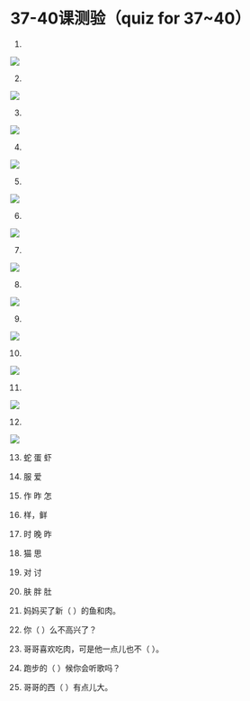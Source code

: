 # 37-40课测验（quiz for 37~40）

1. 
![](https://d3c33hcgiwev3.cloudfront.net/imageAssetProxy.v1/0C6gyJBXEeaMxg7c63DFRg_f08f2fbc929c1d883f0f58385c5fa8cd_10.png?expiry=1654300800000&hmac=RTrYUVlNz6ZKkavGwoSdMqOaNilZyznEfnBalPcl4Io)



2. 
![](https://d3c33hcgiwev3.cloudfront.net/imageAssetProxy.v1/2lOsiZBXEeaMxg7c63DFRg_67433e2f2c208105dcdbe5b66f1b1d8f_24.jpg?expiry=1654300800000&hmac=TuDcvSfkaLbeqO6aN3x8h2pMzmMblaXxtmNrLDgXsQU)



3. 
![](https://d3c33hcgiwev3.cloudfront.net/imageAssetProxy.v1/4LNzL5BXEeanawoaUJkV-g_aee090523a6b1f699f71c667965b341a_3.jpg?expiry=1654300800000&hmac=w3DdvPeyn_k0cSHHzbwzWsWx7tP6g7baqRrCuYuolD8)



4. 
![](https://d3c33hcgiwev3.cloudfront.net/imageAssetProxy.v1/6y-gA5BXEearQg4tHxRZaA_03c9362ccb2879b17321647c2fb549ba_26.jpg?expiry=1654300800000&hmac=jxv-2_ATG_EylEDY6hbGRCzidUyJY21smjwoaAJb3lE)



5. 
![](https://d3c33hcgiwev3.cloudfront.net/imageAssetProxy.v1/8kNM_5BXEeaemQ7Qw8lR8A_967d8d717df9b1b4ce79b3842c963304_6.jpg?expiry=1654300800000&hmac=B1gLU26Mt9DjkyvUmwYl55Kmhs6AXznOHun5w6nu8Wo)



6. 
![](https://d3c33hcgiwev3.cloudfront.net/imageAssetProxy.v1/UYrug5BYEeanawoaUJkV-g_21f2aeaa4247ee960533f61fd54f3f8f_22.jpg?expiry=1654300800000&hmac=LmQg9LIdvuJKd3fHv2freBIMiQHSElSrSr5VMETqup4)



7. 
![](https://d3c33hcgiwev3.cloudfront.net/imageAssetProxy.v1/MsmMOpBYEea3KhIAewBBkg_031690c937684093406e8dbff2d82c3b_4.jpg?expiry=1654300800000&hmac=XvVPW_ytTB3-iko103jkhvHdWQ-9_i6YSd2QXHARNW4)



8. 
![](https://d3c33hcgiwev3.cloudfront.net/imageAssetProxy.v1/BMTZcpBYEeaOrhKVQ6r_lg_ffd494f30a15f96a63203095e32c47b9_7.jpg?expiry=1654300800000&hmac=TB5zTItXAr4QcswHXUfhdxJIdqe9Ix4PDSGV_LdCPuU)



9. 
![](https://d3c33hcgiwev3.cloudfront.net/imageAssetProxy.v1/DBJak5BYEeaUSArAHh3eJg_f86cd1ff91a9c4abaf7ca55cb8dd5a5a_19.jpg?expiry=1654300800000&hmac=FgjIujEaicAsImJv3pfd-SrQl7QInuHeEO2GIDEB8q8)



10. 
![](https://d3c33hcgiwev3.cloudfront.net/imageAssetProxy.v1/EgftdJBYEeaUSArAHh3eJg_65dffa05fd257369e738d57b0114d7a7_2.jpg?expiry=1654300800000&hmac=1Ijmh27Z18IQlVybYG7DkNymLvpNainfodUIhZdDspY)



11. 
![](https://d3c33hcgiwev3.cloudfront.net/imageAssetProxy.v1/GJwKZ5BYEeaMjBKAx0HcyA_e6c2ef89f221d4e8be41f0c5c784730e_23.jpg?expiry=1654300800000&hmac=JqPWl6M6NeW9IUcx82xaBt5EmBLDU2UQaSOgslZJ-yY)



12. 
![](https://d3c33hcgiwev3.cloudfront.net/imageAssetProxy.v1/HyFaCZBYEea3KhIAewBBkg_13c05dae55a738e334d386d38fa0bab3_25.png?expiry=1654300800000&hmac=2lOAKrA1u3GzKIyAgfoCzUE_wP5Y2gyE0h8ODH4ZCvA)



13. 蛇  蛋  虾



14. 服 爱



15. 作  昨  怎



16. 样，鲜



17. 时  晚  昨



18. 猫 思



19. 对  讨



20. 肤  胖   肚   



21. 妈妈买了新（     ）的鱼和肉。



22. 你（     ）么不高兴了？ 



23. 哥哥喜欢吃肉，可是他一点儿也不（     ）。



24. 跑步的（     ）候你会听歌吗？



25. 哥哥的西（     ）有点儿大。


